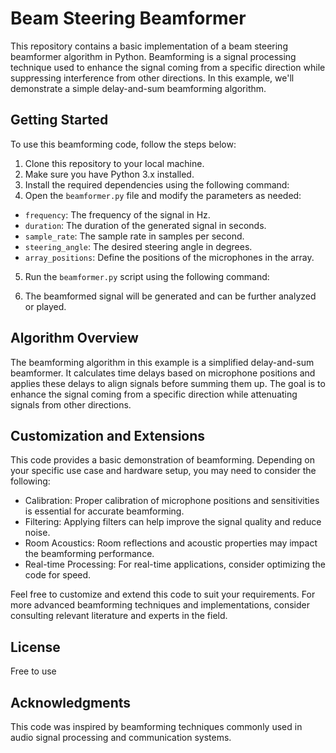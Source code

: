 # Beam Steering Beamformer

This repository contains a basic implementation of a beam steering beamformer algorithm in Python. Beamforming is a signal processing technique used to enhance the signal coming from a specific direction while suppressing interference from other directions. In this example, we'll demonstrate a simple delay-and-sum beamforming algorithm.

## Getting Started

To use this beamforming code, follow the steps below:

1. Clone this repository to your local machine.
2. Make sure you have Python 3.x installed.
3. Install the required dependencies using the following command:
4. Open the `beamformer.py` file and modify the parameters as needed:

- `frequency`: The frequency of the signal in Hz.
- `duration`: The duration of the generated signal in seconds.
- `sample_rate`: The sample rate in samples per second.
- `steering_angle`: The desired steering angle in degrees.
- `array_positions`: Define the positions of the microphones in the array.

5. Run the `beamformer.py` script using the following command:

6. The beamformed signal will be generated and can be further analyzed or played.

## Algorithm Overview

The beamforming algorithm in this example is a simplified delay-and-sum beamformer. It calculates time delays based on microphone positions and applies these delays to align signals before summing them up. The goal is to enhance the signal coming from a specific direction while attenuating signals from other directions.

## Customization and Extensions

This code provides a basic demonstration of beamforming. Depending on your specific use case and hardware setup, you may need to consider the following:

- Calibration: Proper calibration of microphone positions and sensitivities is essential for accurate beamforming.
- Filtering: Applying filters can help improve the signal quality and reduce noise.
- Room Acoustics: Room reflections and acoustic properties may impact the beamforming performance.
- Real-time Processing: For real-time applications, consider optimizing the code for speed.

Feel free to customize and extend this code to suit your requirements. For more advanced beamforming techniques and implementations, consider consulting relevant literature and experts in the field.

## License

Free to use 

## Acknowledgments

This code was inspired by beamforming techniques commonly used in audio signal processing and communication systems.


